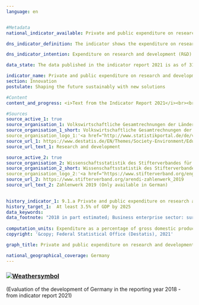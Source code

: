 ```yaml
---
language: en    


#Metadata    
national_indicator_available: Private and public expenditure on research and development    

dns_indicator_definition: The indicator shows the expenditure on research and development by businesses, general government and institutions of higher education in relation to gross domestic product (GDP).    

dns_indicator_intention: Expenditure on research and development (R&D) is an important, although not the only determinant of an economy’s rate of innovation. The higher the expenditure, the higher the probability of more dynamic gains in productivity, the stronger economic growth and the more competitiveness is improved. The Federal Government has therefore set itself the goal of ensuring that expenditure on research and development increases to at least an annual 3.5&nbsp;% 1 of gross domestic product by 2025.    

data_state: The data published in the indicator report 2021 is as of 31.12.2020. The data shown on the DNS-Online-Platform is updated regularly, so that more current data may be available online than published in the indicator report 2021.    

indicator_name: Private and public expenditure on research and development    
section: Innovation    
postulate: Shaping the future sustainably with new solutions    

#Content    
content_and_progress: <i>Text from the Indicator Report 2021</i><br><br>Research and development are scientific activities and are defined as creative and systematic work to expand the level of knowledge – including knowledge of humankind, culture and society – and the development of new applications based on the existing knowledge. The main criterion applied to differentiate between R&D and related activities is whether the activity involves an appreciable element of newness or further development.<br><br><br><br>The share of research and development expenditure in the gross domestic product (GDP) is determined annually by the Federal Statistical Office. Overall expenditure on research and development comprises expenditure by general government (including non-profit private research institutions), institutions of higher education, and businesses. The surveys and calculations adhere to the recommended methodologies of the Frascati Manual of the OECD on statistics about research and development, which also enable international comparisons.<br><br><br><br>Overall R&D expenditure in Germany in 2016 amounted to 92.2 billion euros, equivalent to 2.9&nbsp;% of GDP. Since 2000, the proportion in Germany has increased by about 0.5 percentage points. In the 1990s it initially fell, dropping to its lowest point in 1994/95 and not surpassing the 1991 level again until 2002. The original goal envisaged for 2010 – a share of 3&nbsp;% of R&D expenditure in GDP – was at no point reached. Following a change in the target, the 2016 indicator was 0.6 percentage points below the annual target of 3.5&nbsp;% of GDP by 2025. If the development of the last five years continues, it can be assumed that the target value will not be reached.<br><br><br><br>In international comparison, Germany is ahead of the USA with 2.7&nbsp;% (2016) and the EU-28 region with just 2.0&nbsp;%. On the other hand, some countries as for example Sweden ([3.3](https://sustainabledevelopment-deutschland.github.io/3-3-a/)&nbsp;%) or Japan (3.1&nbsp;%) are considerably ahead of Germany.<br><br><br><br>In 2016, businesses accounted for the by far largest share of R&D expenditure in Germany at around 68&nbsp;%, with 18&nbsp;% spent by institutions of higher education and a further 14&nbsp;% by both public and private non-profit research institutions. Staff employed in R&D comprised around 658,000 full-time equivalents, a figure that includes only the share of their working hours actually spent on R&D work. Some 63&nbsp;% of the staff work in businesses, 21&nbsp;% in institutions of higher education and 16&nbsp;% in public and private non-profit research institutions.    

#Sources    
source_active_1: true
source_organisation_1: Volkswirtschaftliche Gesamtrechnungen der Länder
source_organisation_1_short: Volkswirtschaftliche Gesamtrechnungen der Länder
source_organisation_logo_1:'<a href="http://www.statistikportal.de/de/veroeffentlichungen/volkswirtschaftliche-gesamtrechnungen-der-laender"><img src="https://g205sdgs.github.io/sdg-indicators/public/logosEn/vwgdl.png" alt=" Volkswirtschaftliche Gesamtrechnungen der Länder" title="Click here to visit the homepage of the organization" style="border: transparent"/></a>'
source_url_1: https://www.destatis.de/EN/Themes/Society-Environment/Education-Research-Culture/Research-Development/_node.html                        
source_url_text_1: Research and development                        

source_active_2: true
source_organisation_2: Wissenschaftsstatistik des Stifterverbandes für die Deutsche Wissenschaft e.V.
source_organisation_2_short: Wissenschaftsstatistik des Stifterverbandes für die Deutsche Wissenschaft e.V.
source_organisation_logo_2:'<a href="https://www.stifterverband.org/english/"><img src="https://g205sdgs.github.io/sdg-indicators/public/logosEn/stftvb.png" alt=" Wissenschaftsstatistik des Stifterverbandes für die Deutsche Wissenschaft e.V." title="Click here to visit the homepage of the organization" style="border: transparent"/></a>'
source_url_2: https://www.stifterverband.org/arendi-zahlenwerk_2019                        
source_url_text_2: Zahlenwerk 2019 (Only available in German)                        
    

history_indicator_1: 9.1.a Private and public expenditure on research and development                    
history_target_1:  At least 3.5% of GDP by 2025    
data_keywords:    
data_footnote: "2018 in part estimated; Business enterprise sector: survey by Länder only in odd-numbered years; in even-numbered years, the shares are distributed among the Länder on a percentage basis according to the previous year."    
    
computation_units: Expenditure as a percentage of gross domestic product    
copyright: '&copy; Federal Statistical Office (Destatis), 2021'    

graph_title: Private and public expenditure on research and development    

national_geographical_coverage: Germany    
---    
```

<div>
  <div class="my-header">
    <h3>
      <a href="https://sustainabledevelopment-deutschland.github.io/en/status/"><img src="https://g205sdgs.github.io/sdg-indicators/public/Wettersymbole/Wolke.png" title="The indicator is moving in the right direction but if the trend continues, the target value will be missed by more than 20&nbsp;% in the target year" alt="Weathersymbol" />
      </a>
    </h3>
  </div>
  <div class="my-header-note">
    <span> (Evaluation of the development of Germany in the reporting year 2018 - from indicator report 2021)</span>
  </div>
</div>